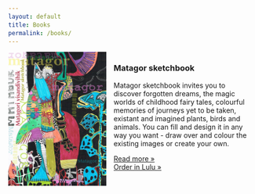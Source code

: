 ```yaml
---
layout: default
title: Books
permalink: /books/
---
```



<div style="width:200px;float:left;margin-right:15px;">
	<a href="/books/matagor-sketchbook/">
		<img src="/files/sketchbook.jpg" alt="Matagor sketchbook cover" />
	</a>
</div>
<div style="width:285px;float:left;">
	<h3>Matagor sketchbook</h3>
	<p>Matagor sketchbook invites you to discover forgotten dreams, the magic worlds of childhood fairy tales, colourful memories of journeys yet to be taken, existant and imagined plants, birds and animals. You can fill and design it in any way you want - draw over and colour the existing images or create your own.</p>
	<p>
		<a href="/books/matagor-sketchbook/">Read more &raquo;</a><br/>
		<a href="http://www.lulu.com/shop/matagor/matagori-visandivihik/paperback/product-22414268.html" target="_blank">Order in Lulu &raquo;</a></p>

</div>




